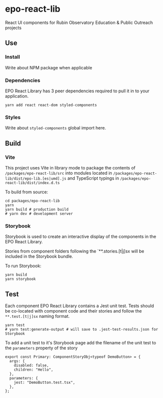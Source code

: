 # epo-react-lib

React UI components for Rubin Observatory Education & Public Outreach projects

## Use

### Install

Write about NPM package when applicable

### Dependencies

EPO React Library has 3 peer dependencies required to pull it in to your application.

`yarn add react react-dom styled-components`

### Styles

Write about `styled-components` global import here.

## Build

### Vite

This project uses Vite in library mode to package the contents of `/packages/epo-react-lib/src` into modules located in `/packages/epo-react-lib/dist/epo-lib.[es|umd].js` and TypeScript typings in `/packages/epo-react-lib/dist/index.d.ts`

To build from source:

```
cd packages/epo-react-lib
yarn
yarn build # production build
# yarn dev # development server
```

### Storybook

Storybook is used to create an interactive display of the components in the EPO React Library.

Stories from component folders following the `\*\*.stories.[t|j]sx will be included in the Storybook bundle.

To run Storybook:

```
yarn build
yarn storybook
```

## Test

Each component EPO React Library contains a Jest unit test. Tests should be co-located with component code and their stories and follow the `**.test.[t|j]sx` naming format.

```
yarn test
# yarn test:generate-output # will save to .jest-test-results.json for Storybook
```

To add a unit test to it's Storybook page add the filename of the unit test to the `parameters` property of the story

```
export const Primary: ComponentStoryObj<typeof DemoButton> = {
  args: {
    disabled: false,
    children: "Hello",
  },
  parameters: {
    jest: "DemoButton.test.tsx",
  },
};
```
